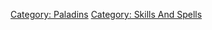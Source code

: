 [Category: Paladins](Category:_Paladins "wikilink") [Category: Skills
And Spells](Category:_Skills_And_Spells "wikilink")
